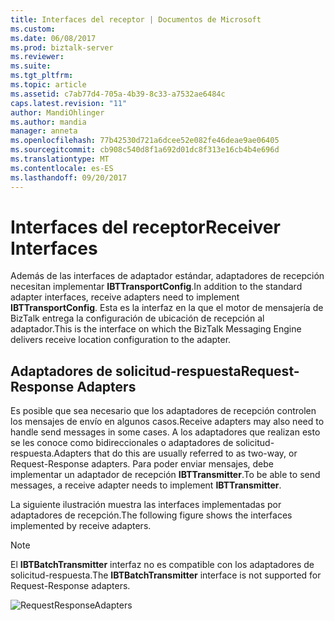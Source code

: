 ```yaml
---
title: Interfaces del receptor | Documentos de Microsoft
ms.custom: 
ms.date: 06/08/2017
ms.prod: biztalk-server
ms.reviewer: 
ms.suite: 
ms.tgt_pltfrm: 
ms.topic: article
ms.assetid: c7ab77d4-705a-4b39-8c33-a7532ae6484c
caps.latest.revision: "11"
author: MandiOhlinger
ms.author: mandia
manager: anneta
ms.openlocfilehash: 77b42530d721a6dcee52e082fe46deae9ae06405
ms.sourcegitcommit: cb908c540d8f1a692d01dc8f313e16cb4b4e696d
ms.translationtype: MT
ms.contentlocale: es-ES
ms.lasthandoff: 09/20/2017
---
```

# <a name="receiver-interfaces"></a><span data-ttu-id="df90d-102">Interfaces del receptor</span><span class="sxs-lookup"><span data-stu-id="df90d-102">Receiver Interfaces</span></span>
<span data-ttu-id="df90d-103">Además de las interfaces de adaptador estándar, adaptadores de recepción necesitan implementar **IBTTransportConfig**.</span><span class="sxs-lookup"><span data-stu-id="df90d-103">In addition to the standard adapter interfaces, receive adapters need to implement **IBTTransportConfig**.</span></span> <span data-ttu-id="df90d-104">Esta es la interfaz en la que el motor de mensajería de BizTalk entrega la configuración de ubicación de recepción al adaptador.</span><span class="sxs-lookup"><span data-stu-id="df90d-104">This is the interface on which the BizTalk Messaging Engine delivers receive location configuration to the adapter.</span></span>  
  
## <a name="request-response-adapters"></a><span data-ttu-id="df90d-105">Adaptadores de solicitud-respuesta</span><span class="sxs-lookup"><span data-stu-id="df90d-105">Request-Response Adapters</span></span>  
 <span data-ttu-id="df90d-106">Es posible que sea necesario que los adaptadores de recepción controlen los mensajes de envío en algunos casos.</span><span class="sxs-lookup"><span data-stu-id="df90d-106">Receive adapters may also need to handle send messages in some cases.</span></span> <span data-ttu-id="df90d-107">A los adaptadores que realizan esto se les conoce como bidireccionales o adaptadores de solicitud-respuesta.</span><span class="sxs-lookup"><span data-stu-id="df90d-107">Adapters that do this are usually referred to as two-way, or Request-Response adapters.</span></span> <span data-ttu-id="df90d-108">Para poder enviar mensajes, debe implementar un adaptador de recepción **IBTTransmitter**.</span><span class="sxs-lookup"><span data-stu-id="df90d-108">To be able to send messages, a receive adapter needs to implement **IBTTransmitter**.</span></span>  
  
 <span data-ttu-id="df90d-109">La siguiente ilustración muestra las interfaces implementadas por adaptadores de recepción.</span><span class="sxs-lookup"><span data-stu-id="df90d-109">The following figure shows the interfaces implemented by receive adapters.</span></span>  
  
> [!NOTE]
>  <span data-ttu-id="df90d-110">El **IBTBatchTransmitter** interfaz no es compatible con los adaptadores de solicitud-respuesta.</span><span class="sxs-lookup"><span data-stu-id="df90d-110">The **IBTBatchTransmitter** interface is not supported for Request-Response adapters.</span></span>  
  
 ![](../core/media/requestresponseadapters.gif "RequestResponseAdapters")